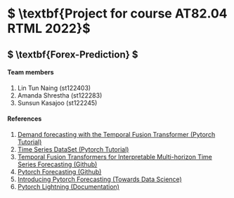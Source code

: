 # $ \textbf{Project for course AT82.04 RTML 2022}$

## $ \textbf{Forex-Prediction} $


#### Team members

1. Lin Tun Naing (st122403)  
2. Amanda Shrestha (st122283)  
3. Sunsun Kasajoo (st122245) 

#### References

1. <a href="https://pytorch-forecasting.readthedocs.io/en/latest/tutorials/stallion.html">Demand forecasting with the Temporal Fusion Transformer (Pytorch Tutorial)</a>
2. <a href="https://pytorch-forecasting.readthedocs.io/en/latest/api/pytorch_forecasting.data.timeseries.TimeSeriesDataSet.html">Time Series DataSet (Pytorch Tutorial)</a>
3. <a href="https://github.com/google-research/google-research/tree/master/tft">Temporal Fusion Transformers for Interpretable Multi-horizon Time Series Forecasting (Github)</a>
4. <a href="https://github.com/jdb78/pytorch-forecasting">Pytorch Forecasting (Github)</a>
5. <a href="https://towardsdatascience.com/introducing-pytorch-forecasting-64de99b9ef46">Introducing Pytorch Forecasting (Towards Data Science)</a>
6. <a href="https://pytorch-lightning.readthedocs.io/en/latest/">Pytorch Lightning (Documentation)</a>
